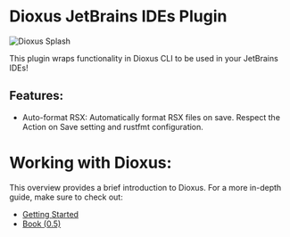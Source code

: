 # Dioxus JetBrains IDEs Plugin

![Dioxus Splash](https://github.com/DioxusLabs/dioxus/raw/main/notes/dioxus_splash_8.avif)

<!-- Plugin description -->

This plugin wraps functionality in Dioxus CLI to be used in your JetBrains IDEs!

## Features:

- Auto-format RSX: Automatically format RSX files on save. Respect the Action on Save setting and rustfmt configuration.

# Working with Dioxus:

This overview provides a brief introduction to Dioxus. For a more in-depth guide, make sure to check out:

- [Getting Started](https://dioxuslabs.com/learn/0.5/getting_started)
- [Book (0.5)](https://dioxuslabs.com/learn/0.5)

<!-- Plugin description end -->
